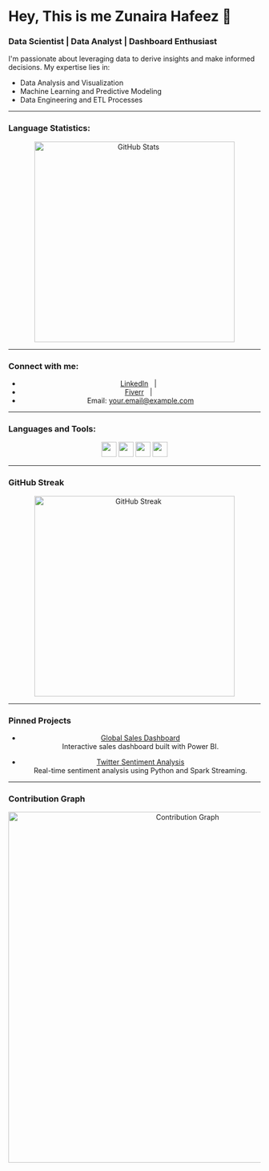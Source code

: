 # Hey, This is me Zunaira Hafeez 👋

### Data Scientist | Data Analyst | Dashboard Enthusiast

I'm passionate about leveraging data to derive insights and make informed decisions. My expertise lies in:

- Data Analysis and Visualization  
- Machine Learning and Predictive Modeling  
- Data Engineering and ETL Processes

---

### Language Statistics:

<div align="center">

<img src="https://github-readme-stats.vercel.app/api?username=Zunaira-Hafeez&show_icons=true&theme=radical" alt="GitHub Stats" width="400" />

</div>

---

### Connect with me:

<div align="center">

- [LinkedIn](https://linkedin.com/in/yourprofile) &nbsp;&nbsp;|&nbsp;&nbsp;
- [Fiverr](https://www.fiverr.com/yourprofile) &nbsp;&nbsp;|&nbsp;&nbsp;
- Email: your.email@example.com

</div>

---

### Languages and Tools:

<div align="center">

<img src="https://img.shields.io/badge/Python-3670A0?style=for-the-badge&logo=python&logoColor=white" height="30" />
<img src="https://img.shields.io/badge/Power_BI-F2C811?style=for-the-badge&logo=microsoft-power-bi&logoColor=black" height="30" />
<img src="https://img.shields.io/badge/SQL-3178C6?style=for-the-badge&logo=sql&logoColor=white" height="30" />
<img src="https://img.shields.io/badge/GitHub-181717?style=for-the-badge&logo=github&logoColor=white" height="30" />

</div>

---

### GitHub Streak

<div align="center">

<img src="https://github-readme-streak-stats.herokuapp.com/?user=Zunaira-Hafeez&theme=radical" alt="GitHub Streak" width="400" />

</div>

---

### Pinned Projects

<div align="center">

- [Global Sales Dashboard](https://github.com/Zunaira-Hafeez/global-sales-dashboard)  
Interactive sales dashboard built with Power BI.

- [Twitter Sentiment Analysis](https://github.com/Zunaira-Hafeez/twitter-sentiment)  
Real-time sentiment analysis using Python and Spark Streaming.

</div>

---

### Contribution Graph

<div align="center">

<img src="https://activity-graph.herokuapp.com/graph?username=Zunaira-Hafeez&theme=react-dark" alt="Contribution Graph" width="700" />

</div>

